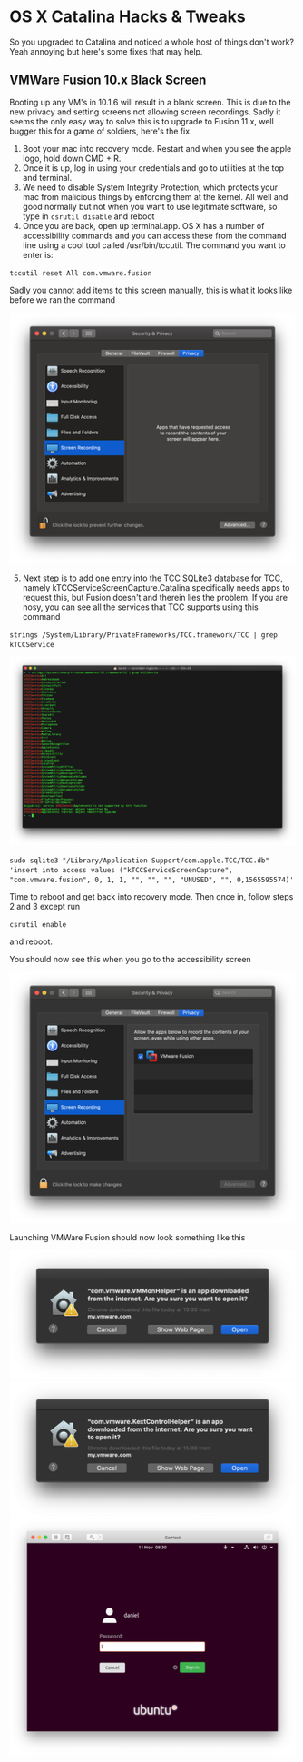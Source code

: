 # OS X Catalina Hacks & Tweaks

So you upgraded to Catalina and noticed a whole host of things don't work? Yeah annoying but here's some fixes that may help.

## VMWare Fusion 10.x Black Screen

Booting up any VM's in 10.1.6 will result in a blank screen. This is due to the new privacy and setting screens not allowing screen recordings. Sadly it seems the only easy way to solve this is to upgrade to Fusion 11.x, well bugger this for a game of soldiers, here's the fix.

1. Boot your mac into recovery mode. Restart and when you see the apple logo, hold down CMD + R.
2. Once it is up, log in using your credentials and go to utilities at the top and terminal.
3. We need to disable System Integrity Protection, which protects your mac from malicious things by enforcing them at the kernel. All well and good normally but not when you want to use legitimate software, so type in `csrutil disable` and reboot
4. Once you are back, open up terminal.app. OS X has a number of accessibility commands and you can access these from the command line using a cool tool called /usr/bin/tccutil. The command you want to enter is:

`tccutil reset All com.vmware.fusion`

Sadly you cannot add items to this screen manually, this is what it looks like before we ran the command

![Accessibility Default](accessibility_default.png)

5. Next step is to add one entry into the TCC SQLite3 database for TCC, namely kTCCServiceScreenCapture.Catalina specifically needs apps to request this, but Fusion doesn't and therein lies the problem. If you are nosy, you can see all the services that TCC supports using this command

`strings /System/Library/PrivateFrameworks/TCC.framework/TCC | grep kTCCService`

![kTCCService](kTCCService.png)


`sudo sqlite3 "/Library/Application Support/com.apple.TCC/TCC.db" 'insert into access values ("kTCCServiceScreenCapture", "com.vmware.fusion", 0, 1, 1, "", "", "", "UNUSED", "", 0,1565595574)'`

Time to reboot and get back into recovery mode. Then once in, follow steps 2 and 3 except run

`csrutil enable`

and reboot.

You should now see this when you go to the accessibility screen

![Accessibility Fixed](accessibility_fixed.png)

Launching VMWare Fusion should now look something like this

![Kernel Extension prompt](kernel_extensions1.png)
![Kernel Extension prompt](kernel_extensions2.png)
![Fixed](vmwarefixed.png)
